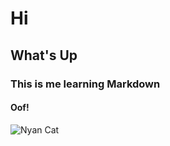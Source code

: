 # Hi
## What's Up
### This is me learning Markdown
#### Oof!

![Nyan Cat](https://th.bing.com/th/id/R.f881f151a56038953019fdb783bbfa8a?rik=cqAd%2ftn37gQmfA&riu=http%3a%2f%2f3.bp.blogspot.com%2f-_B32qEkwdcU%2fUIzBuf3WbqI%2fAAAAAAAABhM%2fm_KVvHNd5UM%2fs400%2fNYAN%2bCAT.png&ehk=u41qNcpF0%2fIe%2bBBcN5uiU6N2Jan8JDCaOd9MpeUa8iU%3d&risl=&pid=ImgRaw&r=0)
